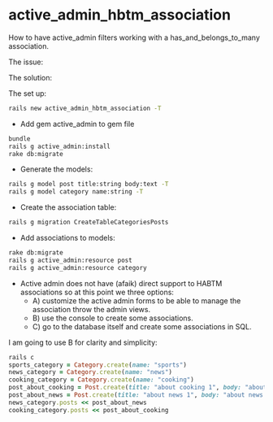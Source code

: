 active_admin_hbtm_association
=============================

How to have active_admin filters working with a has_and_belongs_to_many association.

The issue:


The solution:


The set up:
```bash
rails new active_admin_hbtm_association -T
```
- Add gem active_admin to gem file

```bash
bundle
rails g active_admin:install
rake db:migrate
```

- Generate the models:

```bash
rails g model post title:string body:text -T
rails g model category name:string -T
``` 

- Create the association table:

```bash
rails g migration CreateTableCategoriesPosts
```
- Add associations to models:

```bash
rake db:migrate
rails g active_admin:resource post
rails g active_admin:resource category
```

- Active admin does not have (afaik) direct support to HABTM associations so at this point we three options:
  - A) customize the active admin forms to be able to manage the association throw the admin views.
  - B) use the console to create some associations.
  - C) go to the database itself and create some associations in SQL.

I am going to use B for clarity and simplicity:

```ruby
rails c
sports_category = Category.create(name: "sports")
news_category = Category.create(name: "news")
cooking_category = Category.create(name: "cooking")
post_about_cooking = Post.create(title: "about cooking 1", body: "about cooking 1 body")
post_about_news = Post.create(title: "about news 1", body: "about news 1 body")
news_category.posts << post_about_news
cooking_category.posts << post_about_cooking
```
